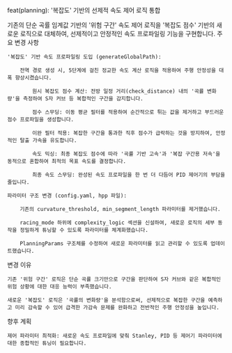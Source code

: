 feat(planning): '복잡도' 기반의 선제적 속도 제어 로직 통합

기존의 단순 곡률 임계값 기반의 '위험 구간' 속도 제어 로직을 '복잡도 점수' 기반의 새로운 로직으로 대체하여, 선제적이고 안정적인 속도 프로파일링 기능을 구현합니다.
주요 변경 사항

    '복잡도' 기반 속도 프로파일링 도입 (generateGlobalPath):

        전역 경로 생성 시, 5단계에 걸친 정교한 속도 계산 로직을 적용하여 주행 안정성을 대폭 향상시켰습니다.

            원시 복잡도 점수 계산: 전방 일정 거리(check_distance) 내의 '곡률 변화량'을 측정하여 S자 커브 등 복합적인 구간을 감지합니다.

            점수 스무딩: 이동 평균 필터를 적용하여 순간적으로 튀는 값을 제거하고 부드러운 점수 프로파일을 생성합니다.

            이완 필터 적용: 복잡한 구간을 통과한 직후 점수가 급락하는 것을 방지하여, 안정적인 탈출 가속을 유도합니다.

            속도 믹싱: 최종 복잡도 점수에 따라 '곡률 기반 고속'과 '복잡 구간용 저속'을 동적으로 혼합하여 최적의 목표 속도를 결정합니다.

            최종 속도 스무딩: 완성된 속도 프로파일을 한 번 더 다듬어 PID 제어기의 부담을 줄입니다.

    파라미터 구조 변경 (config.yaml, hpp 파일):

        기존의 curvature_threshold, min_segment_length 파라미터를 제거했습니다.

        racing_mode 하위에 complexity_logic 섹션을 신설하여, 새로운 로직의 세부 동작을 정밀하게 튜닝할 수 있도록 파라미터를 체계화했습니다.

        PlanningParams 구조체를 수정하여 새로운 파라미터를 읽고 관리할 수 있도록 업데이트했습니다.

변경 이유

    기존 '위험 구간' 로직은 단순 곡률 크기만으로 구간을 판단하여 S자 커브와 같은 복합적인 위험 상황에 대한 대응 능력이 부족했습니다.

    새로운 '복잡도' 로직은 '곡률의 변화량'을 분석함으로써, 선제적으로 복잡한 구간을 예측하고 미리 감속할 수 있어 급격한 가감속 문제를 완화하고 전반적인 주행 안정성을 높입니다.

향후 계획

    제어 파라미터 최적화: 새로운 속도 프로파일에 맞춰 Stanley, PID 등 제어기 파라미터에 대한 종합적인 튜닝이 필요합니다.
